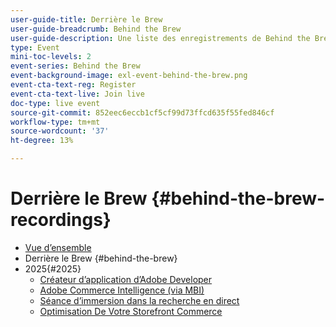 ```yaml
---
user-guide-title: Derrière le Brew
user-guide-breadcrumb: Behind the Brew
user-guide-description: Une liste des enregistrements de Behind the Brew
type: Event
mini-toc-levels: 2
event-series: Behind the Brew
event-background-image: exl-event-behind-the-brew.png
event-cta-text-reg: Register
event-cta-text-live: Join live
doc-type: live event
source-git-commit: 852eec6eccb1cf5cf99d73ffcd635f55fed846cf
workflow-type: tm+mt
source-wordcount: '37'
ht-degree: 13%

---
```



# Derrière le Brew {#behind-the-brew-recordings}

+ [Vue d’ensemble](overview.md)
+ Derrière le Brew {#behind-the-brew}
+ 2025{#2025}
   + [Créateur d’application d’Adobe Developer](2025/app-builder.md)
   + [Adobe Commerce Intelligence (via MBI)](2025/commerce-intelligence.md)
   + [Séance d’immersion dans la recherche en direct](2025/deep-dive-live-search.md)
   + [Optimisation De Votre Storefront Commerce](2025/commerce-storefront.md)

